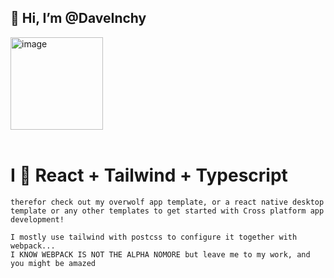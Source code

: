 ## 👋 Hi, I’m @DaveInchy

<img alt="image" src="https://i.ibb.co/HPmYdng/dadavinci-github-com.png" width="148px">

<br>
<br>

# I 💖 React + Tailwind + Typescript

```react im not that good at.. but its an amazing techinacal marvel.
therefor check out my overwolf app template, or a react native desktop template or any other templates to get started with Cross platform app development!

I mostly use tailwind with postcss to configure it together with webpack...
I KNOW WEBPACK IS NOT THE ALPHA NOMORE but leave me to my work, and you might be amazed
```


